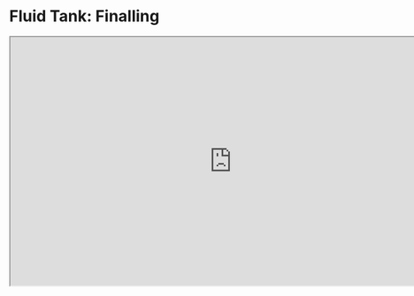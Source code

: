 # Fluid Tank: Finalling

<p><iframe title="YouTube video player" src="https://www.youtube.com/embed/25XSnx8IfWY?rel=0" width="800" height="450" allowfullscreen="allowfullscreen" allow="accelerometer; autoplay; clipboard-write; encrypted-media; gyroscope; picture-in-picture"></iframe></p>